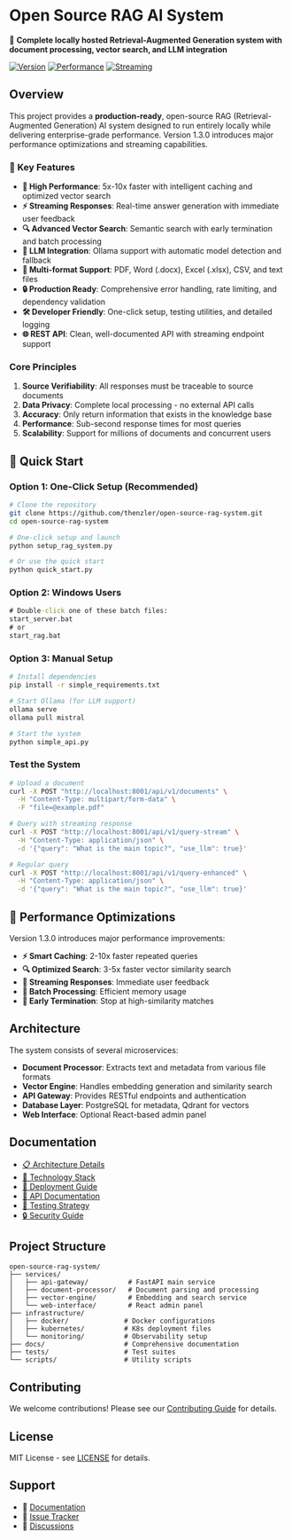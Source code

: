 # Open Source RAG AI System

🚀 **Complete locally hosted Retrieval-Augmented Generation system with document processing, vector search, and LLM integration**

[![Version](https://img.shields.io/badge/version-1.3.0-blue.svg)](https://github.com/thenzler/open-source-rag-system/releases)
[![Performance](https://img.shields.io/badge/performance-5x--10x_faster-green.svg)](#performance-optimizations)
[![Streaming](https://img.shields.io/badge/streaming-enabled-brightgreen.svg)](#streaming-responses)

## Overview

This project provides a **production-ready**, open-source RAG (Retrieval-Augmented Generation) AI system designed to run entirely locally while delivering enterprise-grade performance. Version 1.3.0 introduces major performance optimizations and streaming capabilities.

### 🎯 Key Features

- **🚀 High Performance**: 5x-10x faster with intelligent caching and optimized vector search
- **⚡ Streaming Responses**: Real-time answer generation with immediate user feedback
- **🔍 Advanced Vector Search**: Semantic search with early termination and batch processing
- **🤖 LLM Integration**: Ollama support with automatic model detection and fallback
- **📄 Multi-format Support**: PDF, Word (.docx), Excel (.xlsx), CSV, and text files
- **🔒 Production Ready**: Comprehensive error handling, rate limiting, and dependency validation
- **🛠️ Developer Friendly**: One-click setup, testing utilities, and detailed logging
- **🌐 REST API**: Clean, well-documented API with streaming endpoint support

### Core Principles

1. **Source Verifiability**: All responses must be traceable to source documents
2. **Data Privacy**: Complete local processing - no external API calls
3. **Accuracy**: Only return information that exists in the knowledge base
4. **Performance**: Sub-second response times for most queries
5. **Scalability**: Support for millions of documents and concurrent users

## 🚀 Quick Start

### **Option 1: One-Click Setup (Recommended)**
```bash
# Clone the repository
git clone https://github.com/thenzler/open-source-rag-system.git
cd open-source-rag-system

# One-click setup and launch
python setup_rag_system.py

# Or use the quick start
python quick_start.py
```

### **Option 2: Windows Users**
```cmd
# Double-click one of these batch files:
start_server.bat
# or
start_rag.bat
```

### **Option 3: Manual Setup**
```bash
# Install dependencies
pip install -r simple_requirements.txt

# Start Ollama (for LLM support)
ollama serve
ollama pull mistral

# Start the system
python simple_api.py
```

### **Test the System**
```bash
# Upload a document
curl -X POST "http://localhost:8001/api/v1/documents" \
  -H "Content-Type: multipart/form-data" \
  -F "file=@example.pdf"

# Query with streaming response
curl -X POST "http://localhost:8001/api/v1/query-stream" \
  -H "Content-Type: application/json" \
  -d '{"query": "What is the main topic?", "use_llm": true}'

# Regular query
curl -X POST "http://localhost:8001/api/v1/query-enhanced" \
  -H "Content-Type: application/json" \
  -d '{"query": "What is the main topic?", "use_llm": true}'
```

## 🎯 Performance Optimizations

Version 1.3.0 introduces major performance improvements:

- **⚡ Smart Caching**: 2-10x faster repeated queries
- **🔍 Optimized Search**: 3-5x faster vector similarity search  
- **📡 Streaming Responses**: Immediate user feedback
- **🚀 Batch Processing**: Efficient memory usage
- **🎯 Early Termination**: Stop at high-similarity matches

## Architecture

The system consists of several microservices:

- **Document Processor**: Extracts text and metadata from various file formats
- **Vector Engine**: Handles embedding generation and similarity search
- **API Gateway**: Provides RESTful endpoints and authentication
- **Database Layer**: PostgreSQL for metadata, Qdrant for vectors
- **Web Interface**: Optional React-based admin panel

## Documentation

- [📋 Architecture Details](./docs/ARCHITECTURE.md)
- [🔧 Technology Stack](./docs/TECHNOLOGY_STACK.md)
- [🚀 Deployment Guide](./docs/DEPLOYMENT.md)
- [📡 API Documentation](./docs/API.md)
- [🧪 Testing Strategy](./docs/TESTING.md)
- [🔒 Security Guide](./docs/SECURITY.md)

## Project Structure

```
open-source-rag-system/
├── services/
│   ├── api-gateway/          # FastAPI main service
│   ├── document-processor/   # Document parsing and processing
│   ├── vector-engine/        # Embedding and search service
│   └── web-interface/        # React admin panel
├── infrastructure/
│   ├── docker/              # Docker configurations
│   ├── kubernetes/          # K8s deployment files
│   └── monitoring/          # Observability setup
├── docs/                    # Comprehensive documentation
├── tests/                   # Test suites
└── scripts/                 # Utility scripts
```

## Contributing

We welcome contributions! Please see our [Contributing Guide](./CONTRIBUTING.md) for details.

## License

MIT License - see [LICENSE](./LICENSE) for details.

## Support

- 📖 [Documentation](./docs/)
- 🐛 [Issue Tracker](https://github.com/thenzler/open-source-rag-system/issues)
- 💬 [Discussions](https://github.com/thenzler/open-source-rag-system/discussions)
